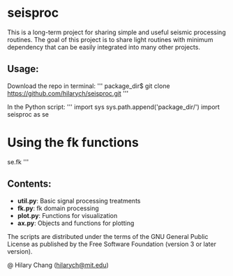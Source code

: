 # seisproc

This is a long-term project for sharing simple and useful seismic processing routines. The goal of this project is to share light routines with minimum dependency that can be easily integrated into many other projects.

## Usage:

Download the repo in terminal:
'''
package_dir$ git clone https://github.com/hilarych/seisproc.git
'''

In the Python script:
'''
import sys
sys.path.append('package_dir/')
import seisproc as se

# Using the fk functions
se.fk 
'''



## Contents:

- **util.py**: Basic signal processing treatments
- **fk.py**: fk domain processing
- **plot.py**: Functions for visualization
- **ax.py**: Objects and functions for plotting


The scripts are distributed under the terms of the GNU General Public License as 
published by the Free Software Foundation (version 3 or later version).

@ Hilary Chang ([hilarych@mit.edu](hilarych@mit.edu))

